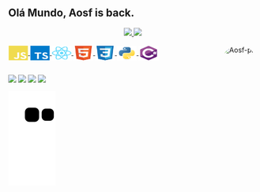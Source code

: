 ## Olá Mundo, Aosf is back.
<div align="center">
  <a href="https://github.com/Aosfy">
  <img height="180em" src="https://github-readme-stats.vercel.app/api?username=Delthapy&show_icons=true&theme=dracula&include_all_commits=true&count_private=true"/>
  <img height="180em" src="https://github-readme-stats.vercel.app/api/top-langs/?username=Delthapy&layout=compact&langs_count=7&theme=dracula"/>
</div>
<div style="display: inline_block"><br>
  <img align="center" alt="Aosf-Js" height="30" width="40" src="https://raw.githubusercontent.com/devicons/devicon/master/icons/javascript/javascript-plain.svg">
  <img align="center" alt="Aosf-Ts" height="30" width="40" src="https://raw.githubusercontent.com/devicons/devicon/master/icons/typescript/typescript-plain.svg">
  <img align="center" alt="Aosf-React" height="30" width="40" src="https://raw.githubusercontent.com/devicons/devicon/master/icons/react/react-original.svg">
  <img align="center" alt="Aosf-HTML" height="30" width="40" src="https://raw.githubusercontent.com/devicons/devicon/master/icons/html5/html5-original.svg">
  <img align="center" alt="Aosf-CSS" height="30" width="40" src="https://raw.githubusercontent.com/devicons/devicon/master/icons/css3/css3-original.svg">
  <img align="center" alt="Aosf-Python" height="30" width="40" src="https://raw.githubusercontent.com/devicons/devicon/master/icons/python/python-original.svg">
  <img align="center" alt="Aosf-Csharp" height="30" width="40" src="https://raw.githubusercontent.com/devicons/devicon/master/icons/csharp/csharp-original.svg">
  <img align="right" alt="Aosf-pic" height="150" style="border-radius:50px;" src="https://cdn.discordapp.com/attachments/744910113248116758/925477974885675018/Aosfimagem.jpg">
</div>
  
  ##
 
<div> 
  <a href="https://www.youtube.com/watch?v=bQzpfJHFdrM&t=66s" target="_blank"><img src="https://img.shields.io/badge/YouTube-FF0000?style=for-the-badge&logo=youtube&logoColor=white" target="_blank"></a>
  <a href="https://instagram.com/delthapy7" target="_blank"><img src="https://img.shields.io/badge/-Instagram-%23E4405F?style=for-the-badge&logo=instagram&logoColor=white" target="_blank"></a>
 	<a href="https://ayo.so/delthapy" target="_blank"><img src="https://img.shields.io/badge/Flask-000000?style=for-the-badge&logo=flask&logoColor=white" target="_blank"></a>
 <a href="https://discord.gg/fX77Z4mUAv" target="_blank"><img src="https://img.shields.io/badge/Discord-7289DA?style=for-the-badge&logo=discord&logoColor=white" target="_blank"></a> 
 
  
 
  ![Snake animation](https://github.com/rafaballerini/rafaballerini/blob/output/github-contribution-grid-snake.svg)
 
</div>
